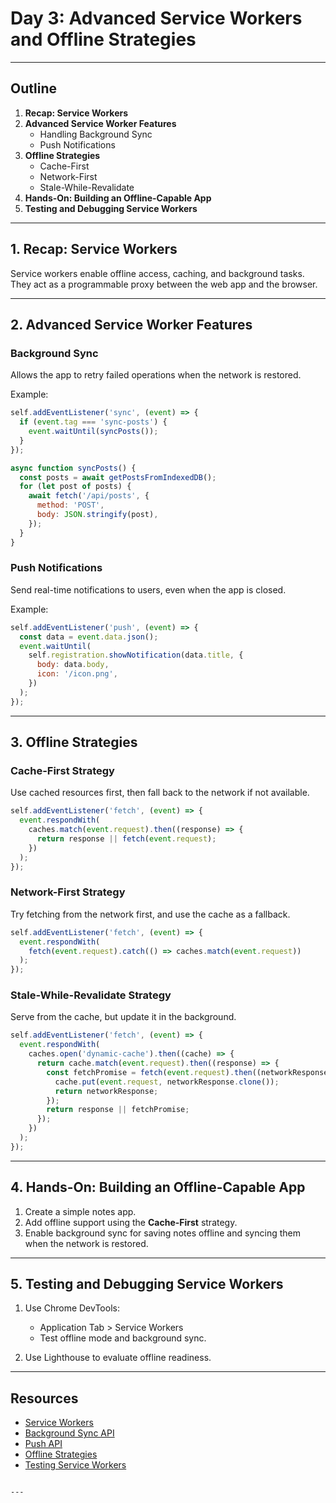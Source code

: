 
# Day 3: Advanced Service Workers and Offline Strategies

---

## Outline

1. **Recap: Service Workers**
2. **Advanced Service Worker Features**
   - Handling Background Sync
   - Push Notifications
3. **Offline Strategies**
   - Cache-First
   - Network-First
   - Stale-While-Revalidate
4. **Hands-On: Building an Offline-Capable App**
5. **Testing and Debugging Service Workers**

---

## 1. Recap: Service Workers

Service workers enable offline access, caching, and background tasks. They act as a programmable proxy between the web app and the browser.

---

## 2. Advanced Service Worker Features

### **Background Sync**
Allows the app to retry failed operations when the network is restored.

Example:
```javascript
self.addEventListener('sync', (event) => {
  if (event.tag === 'sync-posts') {
    event.waitUntil(syncPosts());
  }
});

async function syncPosts() {
  const posts = await getPostsFromIndexedDB();
  for (let post of posts) {
    await fetch('/api/posts', {
      method: 'POST',
      body: JSON.stringify(post),
    });
  }
}
```

### **Push Notifications**
Send real-time notifications to users, even when the app is closed.

Example:
```javascript
self.addEventListener('push', (event) => {
  const data = event.data.json();
  event.waitUntil(
    self.registration.showNotification(data.title, {
      body: data.body,
      icon: '/icon.png',
    })
  );
});
```

---

## 3. Offline Strategies

### **Cache-First Strategy**
Use cached resources first, then fall back to the network if not available.
```javascript
self.addEventListener('fetch', (event) => {
  event.respondWith(
    caches.match(event.request).then((response) => {
      return response || fetch(event.request);
    })
  );
});
```

### **Network-First Strategy**
Try fetching from the network first, and use the cache as a fallback.
```javascript
self.addEventListener('fetch', (event) => {
  event.respondWith(
    fetch(event.request).catch(() => caches.match(event.request))
  );
});
```

### **Stale-While-Revalidate Strategy**
Serve from the cache, but update it in the background.
```javascript
self.addEventListener('fetch', (event) => {
  event.respondWith(
    caches.open('dynamic-cache').then((cache) => {
      return cache.match(event.request).then((response) => {
        const fetchPromise = fetch(event.request).then((networkResponse) => {
          cache.put(event.request, networkResponse.clone());
          return networkResponse;
        });
        return response || fetchPromise;
      });
    })
  );
});
```

---

## 4. Hands-On: Building an Offline-Capable App

1. Create a simple notes app.
2. Add offline support using the **Cache-First** strategy.
3. Enable background sync for saving notes offline and syncing them when the network is restored.

---

## 5. Testing and Debugging Service Workers

1. Use Chrome DevTools:
   - Application Tab > Service Workers
   - Test offline mode and background sync.

2. Use Lighthouse to evaluate offline readiness.

---

## Resources
- [Service Workers](https://developer.mozilla.org/en-US/docs/Web/API/Service_Worker_API)
- [Background Sync API](https://web.dev/background-sync/)
- [Push API](https://web.dev/push-notifications-overview/)
- [Offline Strategies](https://web.dev/offline-cookbook/)
- [Testing Service Workers](https://developer.chrome.com/docs/devtools/progressive-web-apps/)
```

---
